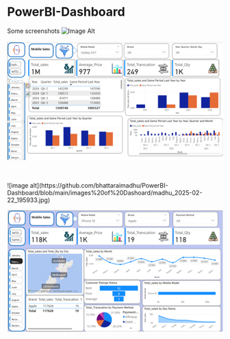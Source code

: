 # PowerBI-Dashboard
Some screenshots 
 ![Image Alt](image_url)
<br/>
 <br/>
![image alt](https://github.com/bhattaraimadhu/PowerBI-Dashboard/blob/main/images%20of%20Dashoard/madhu_2025-02-22_195915.jpg?raw=true)

<br/>
<br/>
![image alt](https://github.com/bhattaraimadhu/PowerBI-Dashboard/blob/main/images%20of%20Dashoard/madhu_2025-02-22_195933.jpg)


![image alt](https://github.com/bhattaraimadhu/PowerBI-Dashboard/blob/main/images%20of%20Dashoard/madhu_2025-02-22_195953.jpg?)
